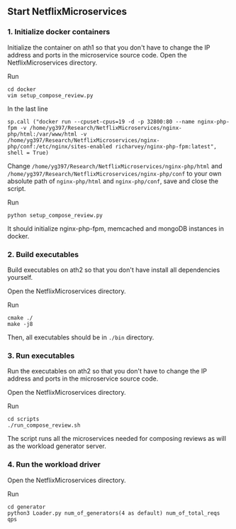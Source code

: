 

## Start NetflixMicroservices

### 1. Initialize docker containers
Initialize the container on ath1 so that you don't have to change the IP address and ports in the microservice source code. 
Open the NetflixMicroservices directory. 

Run
```
cd docker
vim setup_compose_review.py
```
In the last line

```
sp.call ("docker run --cpuset-cpus=19 -d -p 32800:80 --name nginx-php-fpm -v /home/yg397/Research/NetflixMicroservices/nginx-php/html:/var/www/html -v /home/yg397/Research/NetflixMicroservices/nginx-php/conf:/etc/nginx/sites-enabled richarvey/nginx-php-fpm:latest", shell = True)
```
Change `/home/yg397/Research/NetflixMicroservices/nginx-php/html` and `/home/yg397/Research/NetflixMicroservices/nginx-php/conf` to your own absolute path of `nginx-php/html` and `nginx-php/conf`, save and close the script.

Run
```
python setup_compose_review.py
```
It should initialize nginx-php-fpm, memcached and mongoDB instances in docker. 

### 2. Build executables
Build executables on ath2 so that you don't have install all dependencies yourself. 

Open the NetflixMicroservices directory. 

Run
```
cmake ./
make -j8
```
Then, all executables should be in `./bin` directory. 

### 3. Run executables
Run the executables on ath2 so that you don't have to change the IP address and ports in the microservice source code. 

Open the NetflixMicroservices directory. 

Run
```
cd scripts
./run_compose_review.sh
```
The script runs all the microservices needed for composing reviews as will as the workload generator server. 

### 4. Run the workload driver
Open the NetflixMicroservices directory. 

Run
```
cd generator
python3 Loader.py num_of_generators(4 as default) num_of_total_reqs qps
```
